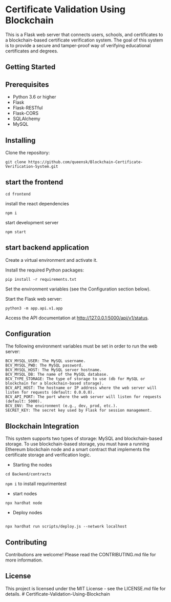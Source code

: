 # Certificate Validation Using Blockchain

This is a Flask web server that connects users, schools, and certificates to a blockchain-based certificate verification system. The goal of this system is to provide a secure and tamper-proof way of verifying educational certificates and degrees.

## Getting Started

## Prerequisites

- Python 3.6 or higher
- Flask
- Flask-RESTful
- Flask-CORS
- SQLAlchemy
- MySQL

## Installing

Clone the repository:

```
git clone https://github.com/queensk/Blockchain-Certificate-Verification-System.git
```

## start the frontend

```
cd frontend
```

install the react dependencies

```
npm i
```

start development server

```
npm start
```

## start backend application

Create a virtual environment and activate it.

Install the required Python packages:

```
pip install -r requirements.txt
```

Set the environment variables (see the Configuration section below).

Start the Flask web server:

```
python3 -m app.api.v1.app
```

Access the API documentation at http://127.0.0.1:5000/api/v1/status.

## Configuration

The following environment variables must be set in order to run the web server:

```
BCV_MYSQL_USER: The MySQL username.
BCV_MYSQL_PWD: The MySQL password.
BCV_MYSQL_HOST: The MySQL server hostname.
BCV_MYSQL_DB: The name of the MySQL database.
BCV_TYPE_STORAGE: The type of storage to use (db for MySQL or blockchain for a blockchain-based storage).
BCV_API_HOST: The hostname or IP address where the web server will listen for requests (default: 0.0.0.0).
BCV_API_PORT: The port where the web server will listen for requests (default: 5000).
BCV_ENV: The environment (e.g., dev, prod, etc.).
SECRET_KEY: The secret key used by Flask for session management.
```

## Blockchain Integration

This system supports two types of storage: MySQL and blockchain-based storage. To use blockchain-based storage, you must have a running Ethereum blockchain node and a smart contract that implements the certificate storage and verification logic.

- Starting the nodes

```
cd Backend/contracts
```

`npm i` to install requrimentest

- start nodes

```
npx hardhat node

```

- Deploy nodes

```

npx hardhat run scripts/deploy.js --network localhost

```

## Contributing

Contributions are welcome! Please read the CONTRIBUTING.md file for more information.

## License

This project is licensed under the MIT License - see the LICENSE.md file for details.
#   C e r t i f i c a t e - V a l i d a t i o n - U s i n g - B l o c k c h a i n 
 
 